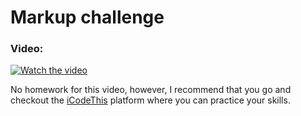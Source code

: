 # Markup challenge

### Video:
[![Watch the video](https://img.youtube.com/vi/QQU-F6ilqRE/hqdefault.jpg)](https://www.youtube.com/embed/QQU-F6ilqRE)

No homework for this video, however, I recommend that you go and checkout the [iCodeThis](https://iCodeThis.com/?ref=virag) platform where you can practice your skills.
